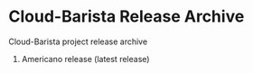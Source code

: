 # Cloud-Barista Release Archive
Cloud-Barista project release archive

1. Americano release (latest release)
